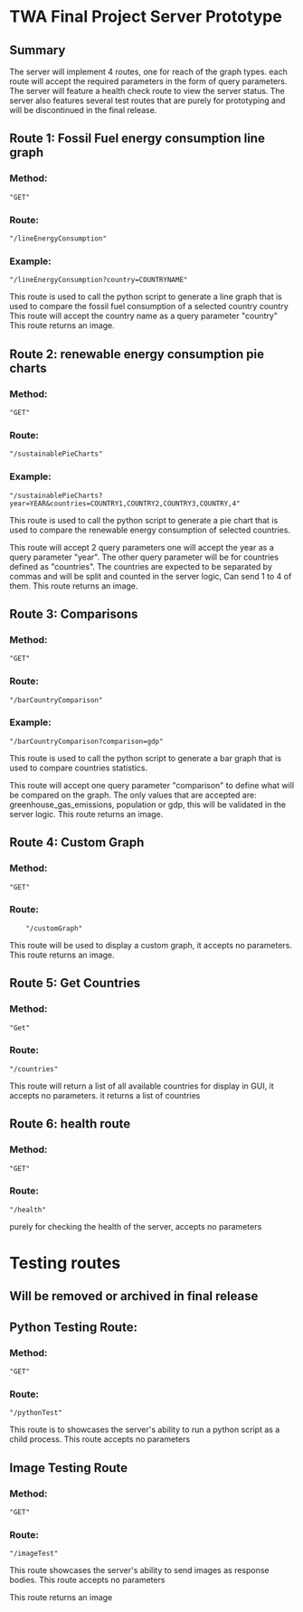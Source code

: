# TWA Final Project Server Prototype

## Summary 
The server will implement 4 routes, one for reach of the graph types. each route will accept the required parameters in the form of query parameters. The server will feature a health check route to view the server status. The server also features several test routes that are purely for prototyping and will be discontinued in the final release.

## Route 1: Fossil Fuel energy consumption line graph
### Method:
    "GET"
### Route:
    "/lineEnergyConsumption"
### Example:
    "/lineEnergyConsumption?country=COUNTRYNAME"
This route is used to call the python script to generate a line graph that is used to compare the fossil fuel consumption of a selected country country 
This route will accept the country name as a query parameter "country"
This route returns an image.
## Route 2: renewable energy consumption pie charts
### Method:
    "GET"
### Route:
    "/sustainablePieCharts"
### Example:
    "/sustainablePieCharts?year=YEAR&countries=COUNTRY1,COUNTRY2,COUNTRY3,COUNTRY,4"

This route is used to call the python script to generate a pie chart that is used to compare the renewable energy consumption of selected countries.

This route will accept 2 query parameters one will accept the year as a query parameter "year". The other query parameter will be for countries defined as "countries". The countries are expected to be separated by commas and will be split and counted in the server logic, Can send 1 to 4 of them.
This route returns an image.
## Route 3: Comparisons
### Method:
    "GET"
### Route:
    "/barCountryComparison"
### Example:
    "/barCountryComparison?comparison=gdp"
This route is used to call the python script to generate a bar graph that is used to compare countries statistics.

This route will accept one query parameter "comparison" to define what will be compared on the graph. The only values that are accepted are:  greenhouse_gas_emissions, population or gdp, this will be validated in the server logic.
This route returns an image.
## Route 4: Custom Graph
### Method:
    "GET"
### Route:
        "/customGraph"
This route will be used to display a custom graph, it accepts no parameters.
This route returns an image.
## Route 5: Get Countries
### Method:
    "Get"
### Route:
    "/countries"
This route will return a list of all available countries for display in GUI, it accepts no parameters.
it returns a list of countries 
## Route 6: health route
### Method:
    "GET"
### Route:
    "/health"
purely for checking the health of the server, accepts no parameters

# Testing routes
## Will be removed or archived in final release

## Python Testing Route:
### Method:
    "GET"
### Route:
    "/pythonTest"
This route is to showcases the server's ability to run a python script as a child process. This route accepts no parameters

## Image Testing Route
### Method:
    "GET"
### Route:
    "/imageTest"
This route showcases the server's ability to send images as response bodies. This route accepts no parameters

This route returns an image